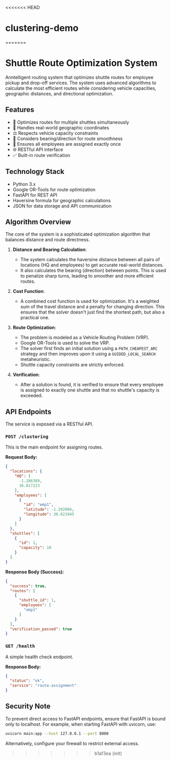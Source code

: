 <<<<<<< HEAD
# clustering-demo
=======
# Shuttle Route Optimization System

Anntelligent routing system that optimizes shuttle routes for employee pickup and drop-off services. The system uses advanced algorithms to calculate the most efficient routes while considering vehicle capacities, geographic distances, and directional optimization.

## Features
- 🚐 Optimizes routes for multiple shuttles simultaneously
- 📍 Handles real-world geographic coordinates
- ⚖️ Respects vehicle capacity constraints
- 🧭 Considers bearing/direction for route smoothness
- 🔄 Ensures all employees are assigned exactly once
- 🌐 RESTful API interface
- ✅ Built-in route verification

## Technology Stack
- Python 3.x
- Google OR-Tools for route optimization
- FastAPI for REST API
- Haversine formula for geographic calculations
- JSON for data storage and API communication

## Algorithm Overview

The core of the system is a sophisticated optimization algorithm that balances distance and route directness.

1.  **Distance and Bearing Calculation**:
    *   The system calculates the haversine distance between all pairs of locations (HQ and employees) to get accurate real-world distances.
    *   It also calculates the bearing (direction) between points. This is used to penalize sharp turns, leading to smoother and more efficient routes.

2.  **Cost Function**:
    *   A combined cost function is used for optimization. It's a weighted sum of the travel distance and a penalty for changing direction. This ensures that the solver doesn't just find the shortest path, but also a practical one.

3.  **Route Optimization**:
    *   The problem is modeled as a Vehicle Routing Problem (VRP).
    *   Google OR-Tools is used to solve the VRP.
    *   The solver first finds an initial solution using a `PATH_CHEAPEST_ARC` strategy and then improves upon it using a `GUIDED_LOCAL_SEARCH` metaheuristic.
    *   Shuttle capacity constraints are strictly enforced.

4.  **Verification**:
    *   After a solution is found, it is verified to ensure that every employee is assigned to exactly one shuttle and that no shuttle's capacity is exceeded.

## API Endpoints

The service is exposed via a RESTful API.

### `POST /clustering`

This is the main endpoint for assigning routes.

**Request Body:**

```json
{
  "locations": {
    "HQ": [
      -1.286389,
      36.817223
    ],
    "employees": [
      {
        "id": "emp1",
        "latitude": -1.292066,
        "longitude": 36.821945
      }
    ]
  },
  "shuttles": [
    {
      "id": 1,
      "capacity": 10
    }
  ]
}
```

**Response Body (Success):**

```json
{
  "success": true,
  "routes": [
    {
      "shuttle_id": 1,
      "employees": [
        "emp1"
      ]
    }
  ],
  "verification_passed": true
}
```

### `GET /health`

A simple health check endpoint.

**Response Body:**

```json
{
  "status": "ok",
  "service": "route-assignment"
}
```

## Security Note

To prevent direct access to FastAPI endpoints, ensure that FastAPI is bound only to localhost. For example, when starting FastAPI with uvicorn, use:

```bash
uvicorn main:app --host 127.0.0.1 --port 8000
```

Alternatively, configure your firewall to restrict external access.


>>>>>>> b1af3ea (init)
